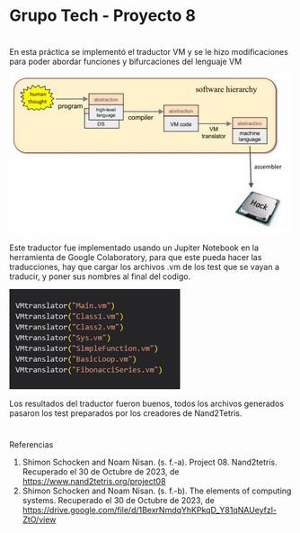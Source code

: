 # Grupo Tech - Proyecto 8
#
En esta práctica se implementó el traductor VM y se le hizo modificaciones para poder abordar funciones y bifurcaciones del lenguaje VM

![image](https://github.com/Mirr1s/tech.github.io/blob/3fb0428b3a55cda3ef8b8d50be10b09d67b6ce4d/imagenes/p8.JPG)


Este traductor fue implementado usando un Jupiter Notebook en la herramienta de Google Colaboratory, para que este pueda hacer las traducciones, hay que cargar los archivos .vm de los test que se vayan a traducir, y poner sus nombres al final del codigo.

![image](https://github.com/Mirr1s/tech.github.io/blob/3fb0428b3a55cda3ef8b8d50be10b09d67b6ce4d/imagenes/p81.JPG)

Los resultados del traductor fueron buenos, todos los archivos generados pasaron los test preparados por los creadores de Nand2Tetris.


#
Referencias
1. Shimon Schocken and Noam Nisan. (s. f.-a). Project 08. Nand2tetris. Recuperado el 30 de Octubre de 2023, de  https://www.nand2tetris.org/project08 
2. Shimon Schocken and Noam Nisan. (s. f.-b). The elements of computing systems. Recuperado el 30 de Octubre de 2023, de https://drive.google.com/file/d/1BexrNmdqYhKPkqD_Y81qNAUeyfzl-ZtO/view

